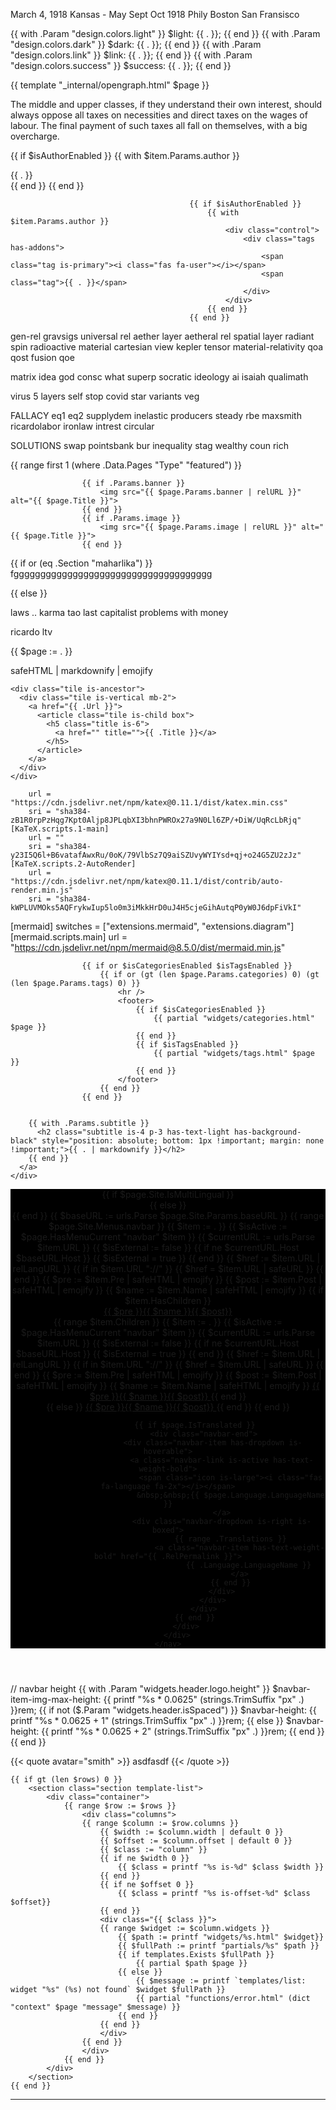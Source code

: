 March 4, 1918 Kansas - May
Sept Oct 1918 Phily Boston San Fransisco



{{ with .Param "design.colors.light" }}
$light: {{ . }};
{{ end }}
{{ with .Param "design.colors.dark" }}
$dark: {{ . }};
{{ end }}
{{ with .Param "design.colors.link" }}
$link: {{ . }};
{{ end }}
{{ with .Param "design.colors.success" }}
$success: {{ . }};
{{ end }}





{{ template "_internal/opengraph.html" $page }}


The middle and upper classes, if they understand their own interest, should always oppose all taxes on necessities and direct taxes on the wages of labour. The final payment of such taxes all fall on themselves, with a big overcharge.


{{ if $isAuthorEnabled }}
                                    {{ with $item.Params.author }}
                                        <div class="control">
                                            <div class="tags has-addons">
                                                <span class="tag is-primary"><i class="fas fa-user"></i></span>
                                                <span class="tag">{{ . }}</span>
                                            </div>
                                        </div>
                                    {{ end }}
                                {{ end }} 


                                            {{ if $isAuthorEnabled }}
                                                {{ with $item.Params.author }}
                                                    <div class="control">
                                                        <div class="tags has-addons">
                                                            <span class="tag is-primary"><i class="fas fa-user"></i></span>
                                                            <span class="tag">{{ . }}</span>
                                                        </div>
                                                    </div>
                                                {{ end }}
                                            {{ end }}

                                                                            


<!-- This instinct of self-preservation in turn is based on Nature's law of having diversity and **protecting** that diversity through metaphysical and physical means. This is easily seen in a rainforest where diversity is at its highest.
- The richness of a forest allows a lot of plants which allows a lot of animals.
- These animals allow "predator" species which limit the expansion of the animals in order to protect the plants. 

Having no predators will allow the animals to overrun the plants and make the area barren, like in pastures overrun by herds of deer and cattle.

A person who is ignorant of this Law of Nature will see predators as evil and dangerous. With this corrupted moral sense, he will try to kill all predators so that all prey can be free. The prey will then create an imbalance and overrun the lower lifeforms supporting the ecosystem, causing a decline for all.  

On the other hand, a person who prefers predation will encourage their growth by making prey easier to kill. For example, he could funnel their migration routes into ambush zones through wire-fences. This would create a boom in predator population which will then fight each other for the few remaining prey, leading to a similar decline for all.     


### The Four Dominant Mentalities

Thus, the ecosystem of human society has predators or alpha males that keep the people in check for the sake of a sustainable social order. There are four alpha male types as dominant mentalities:

Superphysics Name | Socratic Name | Hindu Name
--- | --- | ---
Populist | Democrat | Shudra
Militant | Tyrant | Ksattriya
Philosopher | Aristocrat "The Best" | Brahmin
Merchant | Oligarch "Rule by Possessions" | Vaeshya  


Two of these band together to defeat the other two. This bi-party tendency seems to be a quirk of the human species and is seen in:
- pros vs cons
- benefit vs cost
- Republican vs Demcrat
- Capitalist vs Communist

A more advanced species would be able to think of a third perspective so that a middle ground would also exist:
- pros vs compromise vs cons
- benefit vs need vs cost
- Republican vs Bipartisan vs Demcrat
- Capitalist vs Non-aligned vs Communist -->




gen-rel
gravsigs
universal rel
aether layer
aetheral rel
spatial layer
radiant
spin 
radioactive
material
cartesian view
kepler tensor
material-relativity
qoa
qost
fusion
qoe


matrix
idea
god
consc
what superp
socratic
ideology
ai
isaiah
qualimath


virus
5 layers
self
stop covid
star
variants
veg


FALLACY 
eq1
eq2
supplydem
inelastic
producers
steady
rbe
maxsmith
ricardolabor
ironlaw
intrest
circular 

SOLUTIONS
swap
pointsbank
bur
inequality
stag
wealthy coun
rich


  {{ range first 1 (where .Data.Pages "Type" "featured") }}



                    {{ if .Params.banner }}
                        <img src="{{ $page.Params.banner | relURL }}" alt="{{ $page.Title }}">
                    {{ end }}
                    {{ if .Params.image }}
                        <img src="{{ $page.Params.image | relURL }}" alt="{{ $page.Title }}">
                    {{ end }}                    

  {{ if or (eq .Section "maharlika") }}
   fggggggggggggggggggggggggggggggggggggg
        
  {{ else }}

laws
..
karma
tao
last capitalist
problems with money



ricardo ltv

  

{{ $page := . }}

safeHTML | markdownify | emojify

    <div class="tile is-ancestor">
      <div class="tile is-vertical mb-2">
        <a href="{{ .Url }}">
          <article class="tile is-child box">
            <h5 class="title is-6">
              <a href="" title="">{{ .Title }}</a>
            </h5>
          </article>
        </a>
      </div>
    </div>

    
<script defer src="https://cdn.jsdelivr.net/npm/katex@0.11.1/dist/katex.min.js" crossorigin="anonymous" ></script>
<script defer src="https://cdn.jsdelivr.net/npm/katex@0.11.1/dist/katex.min.js" crossorigin="anonymous" ></script>
        url = "https://cdn.jsdelivr.net/npm/katex@0.11.1/dist/katex.min.css"
        sri = "sha384-zB1R0rpPzHqg7Kpt0Aljp8JPLqbXI3bhnPWROx27a9N0Ll6ZP/+DiW/UqRcLbRjq"
    [KaTeX.scripts.1-main]
        url = ""
        sri = "sha384-y23I5Q6l+B6vatafAwxRu/0oK/79VlbSz7Q9aiSZUvyWYIYsd+qj+o24G5ZU2zJz"
    [KaTeX.scripts.2-AutoRender]
        url = "https://cdn.jsdelivr.net/npm/katex@0.11.1/dist/contrib/auto-render.min.js"
        sri = "sha384-kWPLUVMOks5AQFrykwIup5lo0m3iMkkHrD0uJ4H5cjeGihAutqP0yW0J6dpFiVkI"

[mermaid]
    switches = ["extensions.mermaid", "extensions.diagram"]
    [mermaid.scripts.main]
        url = "https://cdn.jsdelivr.net/npm/mermaid@8.5.0/dist/mermaid.min.js"

        

                    {{ if or $isCategoriesEnabled $isTagsEnabled }}
                        {{ if or (gt (len $page.Params.categories) 0) (gt (len $page.Params.tags) 0) }}
                            <hr />
                            <footer>
                                {{ if $isCategoriesEnabled }}
                                    {{ partial "widgets/categories.html" $page }}
                                {{ end }}
                                {{ if $isTagsEnabled }}
                                    {{ partial "widgets/tags.html" $page }}
                                {{ end }}
                            </footer>
                        {{ end }}
                    {{ end }}


        {{ with .Params.subtitle }}        
          <h2 class="subtitle is-4 p-3 has-text-light has-background-black" style="position: absolute; bottom: 1px !important; margin: none !important;">{{ . | markdownify }}</h2>       
        {{ end }}
      </a>
    </div>


                    
<header class="header widget-header">
    <nav class="navbar" role="navigation" aria-label="{{ i18n "widget_header_navigation" }}" style="background-color: black !important;">
        <div class="container">
            <div class="navbar-brand">
                <a role="button" class="navbar-burger" data-target="menu-navbar" aria-label="{{ i18n "widget_header_menu" }}" aria-expanded="false">
                    <span aria-hidden="true"></span>
                    <span aria-hidden="true"></span>
                    <span aria-hidden="true"></span>
                </a>
            </div>
            <div class="navbar-menu" id="menu-navbar">
                {{ if $page.Site.IsMultiLingual }}
                <div class="navbar-start">
                {{ else }}
                <div class="navbar-end">
                {{ end }}
                    {{ $baseURL := urls.Parse $page.Site.Params.baseURL }}
                    {{ range $page.Site.Menus.navbar }} 
                        {{ $item := . }}
                        {{ $isActive := $page.HasMenuCurrent "navbar" $item }}
                        {{ $currentURL := urls.Parse $item.URL }}
                        {{ $isExternal := false }}
                        {{ if ne $currentURL.Host $baseURL.Host }}
                            {{ $isExternal = true }}
                        {{ end }}
                        {{ $href := $item.URL | relLangURL }}
                        {{ if in $item.URL "://" }}
                            {{ $href = $item.URL | safeURL }}
                        {{ end }}
                        {{ $pre := $item.Pre | safeHTML | emojify }}
                        {{ $post := $item.Post | safeHTML | emojify }}
                        {{ $name := $item.Name | safeHTML | emojify }}
                        {{ if $item.HasChildren }}
                        <div class="navbar-item has-dropdown is-hoverable is-boxed">
                            <a class="navbar-link {{ if $isActive }} is-active{{ end }}" 
                                href="{{ $href }}"
                                {{ if $isExternal }} target="_blank" rel="noopener"{{ end }}
                                >
                                {{ $pre }}<span>{{ $name }}</span>{{ $post}}
                            </a>
                            <div class="navbar-dropdown">
                                {{ range $item.Children }}
                                    {{ $item := . }}
                                    {{ $isActive := $page.HasMenuCurrent "navbar" $item }}
                                    {{ $currentURL := urls.Parse $item.URL }}
                                    {{ $isExternal := false }}
                                    {{ if ne $currentURL.Host $baseURL.Host }}
                                        {{ $isExternal = true }}
                                    {{ end }}
                                    {{ $href := $item.URL | relLangURL }}
                                    {{ if in $item.URL "://" }}
                                        {{ $href = $item.URL | safeURL }}
                                    {{ end }}
                                    {{ $pre := $item.Pre | safeHTML | emojify }}
                                    {{ $post := $item.Post | safeHTML | emojify }}
                                    {{ $name := $item.Name | safeHTML | emojify }}
                                    <a class="navbar-item has-text-weight-bold{{ if $isActive }} is-active{{ end }}" href="{{ $href }}">
                                        {{ $pre }}<span>{{ $name }}</span>{{ $post}}
                                    </a>
                                {{ end }}
                                </div>
                            </div>
                        {{ else }}
                            <a class="navbar-item has-text-weight-bold {{ if $isActive }} is-active{{ end }}" 
                                href="{{ $href }}"
                                {{ if $isExternal }} target="_blank" rel="noopener"{{ end }}
                                >
                                {{ $pre }}<span>{{ $name }}</span>{{ $post}}
                            </a>
                        {{ end }}
                    {{ end }}
                </div>

                {{ if $page.IsTranslated }}
                    <div class="navbar-end">
                        <div class="navbar-item has-dropdown is-hoverable">
                            <a class="navbar-link is-active has-text-weight-bold">
                                <span class="icon is-large"><i class="fas fa-language fa-2x"></i></span>
                                &nbsp;&nbsp;{{ $page.Language.LanguageName }}
                            </a>
                            <div class="navbar-dropdown is-right is-boxed">
                                {{ range .Translations }}
                                    <a class="navbar-item has-text-weight-bold" href="{{ .RelPermalink }}">
                                        {{ .Language.LanguageName }}
                                    </a>
                                {{ end }}
                            </div>
                        </div>
                    </div>
                {{ end }}
            </div>
        </div>
    </nav>
</header>


// navbar height
{{ with .Param "widgets.header.logo.height" }}
$navbar-item-img-max-height: {{ printf "%s * 0.0625" (strings.TrimSuffix "px" .) }}rem;
{{ if not ($.Param "widgets.header.isSpaced") }}
$navbar-height: {{ printf "%s * 0.0625 + 1" (strings.TrimSuffix "px" .) }}rem;
{{ else }}
$navbar-height: {{ printf "%s * 0.0625 + 2" (strings.TrimSuffix "px" .) }}rem;
{{ end }}
{{ end }}


{{< quote avatar="smith" >}} asdfasdf {{< /quote >}} 




    {{ if gt (len $rows) 0 }}
        <section class="section template-list">
            <div class="container">
                {{ range $row := $rows }}
                    <div class="columns">
                    {{ range $column := $row.columns }}
                        {{ $width := $column.width | default 0 }}
                        {{ $offset := $column.offset | default 0 }}
                        {{ $class := "column" }}
                        {{ if ne $width 0 }}
                            {{ $class = printf "%s is-%d" $class $width }}
                        {{ end }}
                        {{ if ne $offset 0 }}
                            {{ $class = printf "%s is-offset-%d" $class $offset}}
                        {{ end }}
                        <div class="{{ $class }}">
                        {{ range $widget := $column.widgets }}
                            {{ $path := printf "widgets/%s.html" $widget}} 
                            {{ $fullPath := printf "partials/%s" $path }}
                            {{ if templates.Exists $fullPath }}
                                {{ partial $path $page }}
                            {{ else }}
                                {{ $message := printf `templates/list: widget "%s" (%s) not found` $widget $fullPath }}
                                {{ partial "functions/error.html" (dict "context" $page "message" $message) }}
                            {{ end }}
                        {{ end }}
                        </div>
                    {{ end }}
                    </div>
                {{ end }}
            </div>
        </section>
    {{ end }}


<!-- linkb: "/"
linkbtext: "Home"
linkf: /material/light-based-computing
linkftext: "Light-based computing" -->
<!-- icon: /icons/spmat.png
icontext: Material Superphysics icon -->
---    